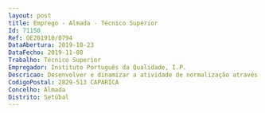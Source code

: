 ```yaml
--- 
layout: post
title: Emprego - Almada - Técnico Superior
Id: 71150
Ref: OE201910/0794
DataAbertura: 2019-10-23
DataFecho: 2019-11-08
Trabalho: Técnico Superior
Empregador: Instituto Português da Qualidade, I.P.
Descricao: Desenvolver e dinamizar a atividade de normalização através da   Coordenação de Organismos de Normalização Setorial (ONS), e ComissõesTécnicas de Normalização, nomeadamente na área da Engenharia de Materiais   Acompanhamento do processo de elaboração dos documentos normativos(portugueses e versões portuguesas de documentos normativos europeus einternacionais), na área dos materiais, tendo em vista a sua edição   Coordenação das ações conducentes à formalização do voto nacional junto dasorganizações europeias e internacionais de normalização   Acompanhamento dos trabalhos dos organismos europeus e internacionais denormalização e assegurar a condução dos trabalhos de elaboração de normasque tenham sido atribuídos a Portugal   Realização de auditorias de acompanhamento às entidades qualificadas comoONS   Assegurar as funções de auditoria interna no âmbito do CEN CENELEC Guia 20   Realização de ações de sensibilização que promovam a atividade normativa   Realização de ações de formação tendo em vista a qualificação de todos osprofissionais que desenvolvem trabalho de normalização em Portugal.
CodigoPostal: 2829-513 CAPARICA
Concelho: Almada
Distrito: Setúbal
--- 
```

